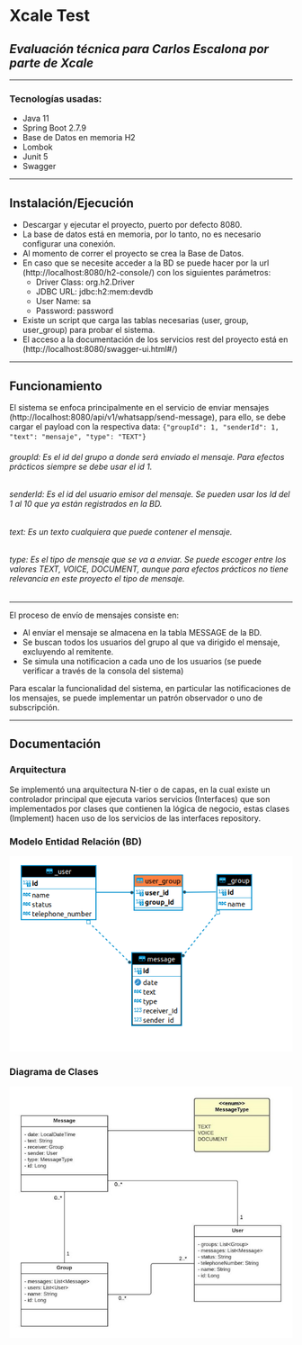 # Xcale Test
## _Evaluación técnica para Carlos Escalona por parte de Xcale_
-------------------------------------------------------------------
### Tecnologías usadas:
- Java 11
- Spring Boot 2.7.9
- Base de Datos en memoria H2
- Lombok
- Junit 5
- Swagger 

-------------------------------------------------------------------

## Instalación/Ejecución
- Descargar y ejecutar el proyecto, puerto por defecto 8080.
- La base de datos está en memoria, por lo tanto, no es necesario configurar una conexión.
- Al momento de correr el proyecto se crea la Base de Datos.
- En caso que se necesite acceder a la BD se puede hacer por la url (http://localhost:8080/h2-console/) con los siguientes parámetros:
  * Driver Class:  org.h2.Driver 
  * JDBC URL: jdbc:h2:mem:devdb 
  * User Name: sa 
  * Password:  password 
- Existe un script que carga las tablas necesarias (user, group, user_group) para probar el sistema.
- El acceso a la documentación de los servicios rest del proyecto está en (http://localhost:8080/swagger-ui.html#/)
-------------------------------------------------------------------

## Funcionamiento
El sistema se enfoca principalmente en el servicio de enviar mensajes (http://localhost:8080/api/v1/whatsapp/send-message), para ello, se debe cargar el payload con la respectiva data:
`{"groupId": 1,
"senderId": 1,
"text": "mensaje",
"type": "TEXT"}`

###### groupId: Es el id del grupo a donde será enviado el mensaje. Para efectos prácticos siempre se debe usar el id 1.
###### senderId: Es el id del usuario emisor del mensaje. Se pueden usar los Id del 1 al 10 que ya están registrados en la BD.
###### text: Es un texto cualquiera que puede contener el mensaje.
###### type: Es el tipo de mensaje que se va a enviar. Se puede escoger entre los valores TEXT, VOICE, DOCUMENT, aunque para efectos prácticos no tiene relevancia en este proyecto el tipo de mensaje.  


-------------------------------------------------------------------

  El proceso de envío de mensajes consiste en:
  - Al envíar el mensaje se almacena en la tabla MESSAGE de la BD.
  - Se buscan todos los usuarios del grupo al que va dirigido el mensaje, excluyendo al remitente.
  - Se simula una notificacion a cada uno de los usuarios (se puede verificar a través de la consola del sistema)
  
  Para escalar la funcionalidad del sistema, en particular las notificaciones de los mensajes, se puede implementar un patrón observador o uno de subscripción.


[PlDb]: <https://github.com/joemccann/dillinger/tree/master/plugins/dropbox/README.md>
[PlGh]: <https://github.com/joemccann/dillinger/tree/master/plugins/github/README.md>
[PlGd]: <https://github.com/joemccann/dillinger/tree/master/plugins/googledrive/README.md>
[PlOd]: <https://github.com/joemccann/dillinger/tree/master/plugins/onedrive/README.md>
[PlMe]: <https://github.com/joemccann/dillinger/tree/master/plugins/medium/README.md>
[PlGa]: <https://github.com/RahulHP/dillinger/blob/master/plugins/googleanalytics/README.md>


-------------------------------------------------------------------

## Documentación

### Arquitectura
  Se implementó una arquitectura N-tier o de capas, en la cual existe un controlador principal que ejecuta varios servicios (Interfaces) que son implementados por clases que contienen la lógica de negocio, estas clases (Implement) hacen uso de los servicios de las interfaces repository.



### Modelo Entidad Relación (BD) 
![My Image](MER.png)

### Diagrama de Clases
![My Image](ClassDiagram.jpeg)

